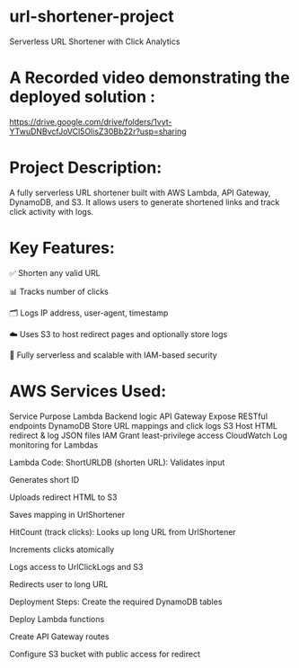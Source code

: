 # url-shortener-project
Serverless URL Shortener with Click Analytics
 # A Recorded video demonstrating the deployed solution :
https://drive.google.com/drive/folders/1vyt-YTwuDNBvcfJoVCl5OlisZ30Bb22r?usp=sharing

# Project Description:
A fully serverless URL shortener built with AWS Lambda, API Gateway, DynamoDB, and S3. It allows users to generate shortened links and track click activity with logs.

# Key Features:
✅ Shorten any valid URL

📊 Tracks number of clicks

🗂 Logs IP address, user-agent, timestamp

☁️ Uses S3 to host redirect pages and optionally store logs

🔐 Fully serverless and scalable with IAM-based security

# AWS Services Used:
Service	Purpose
Lambda	Backend logic
API Gateway	Expose RESTful endpoints
DynamoDB	Store URL mappings and click logs
S3	Host HTML redirect & log JSON files
IAM	Grant least-privilege access
CloudWatch	Log monitoring for Lambdas

Lambda Code:
ShortURLDB (shorten URL):
Validates input

Generates short ID

Uploads redirect HTML to S3

Saves mapping in UrlShortener

HitCount (track clicks):
Looks up long URL from UrlShortener

Increments clicks atomically

Logs access to UrlClickLogs and S3

Redirects user to long URL

Deployment Steps:
Create the required DynamoDB tables

Deploy Lambda functions

Create API Gateway routes

Configure S3 bucket with public access for redirect
